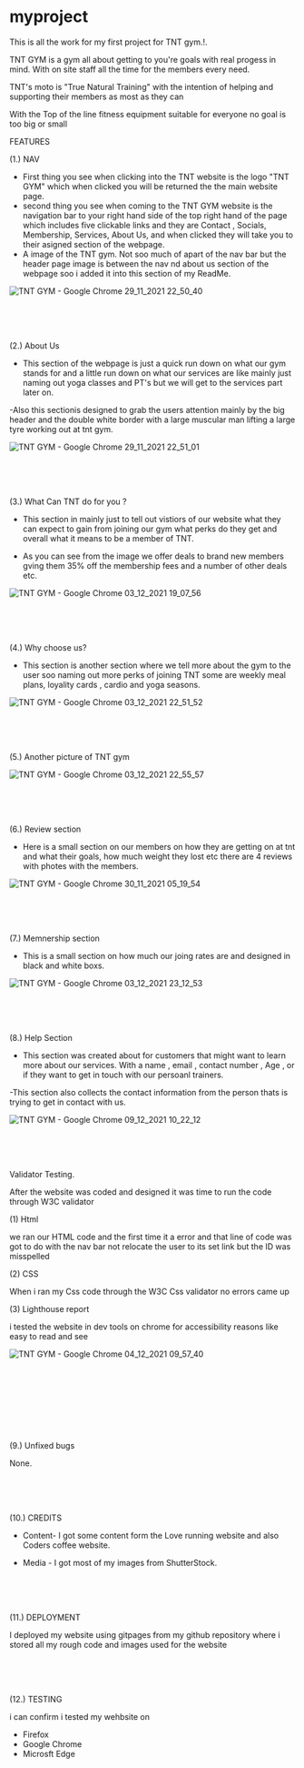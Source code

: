 # myproject
This is all the work for my first project for TNT gym.!.

TNT GYM is a gym all about getting to you're goals with real progess in mind. With on site staff all the time for the members every need.

TNT's moto is "True Natural Training" with the intention of helping and supporting their members as most as they can 

With the Top of the line fitness equipment suitable for everyone no goal is too big or small 


FEATURES


(1.) NAV

- First thing you see when clicking into the TNT website is the logo "TNT GYM"  which when clicked you will be returned the the main website page.
- second thing you see when coming to the TNT GYM website is the navigation bar to your right hand side of the top right hand of the page which
includes five clickable links and they are Contact , Socials, Membership, Services, About Us, and when clicked they will take you to their asigned
section of the webpage.
- A image of the TNT gym. Not soo much of apart of the nav bar but the header page image is between the nav nd about us section of the webpage soo
i added it into this section of my ReadMe.

![TNT GYM - Google Chrome 29_11_2021 22_50_40](https://user-images.githubusercontent.com/84808153/144473027-7ded9e23-25db-469f-9c45-256e7bff4f79.png)


<br><br><br>



(2.) About Us

- This section of the webpage is just a quick run down on what our gym stands for and a little run down on what our services are like mainly just naming out yoga classes and PT's
but we will get to the services part later on.

-Also this sectionis designed to grab the users attention mainly by the big header and the double white border with a large muscular man lifting a large tyre working out at tnt gym.


![TNT GYM - Google Chrome 29_11_2021 22_51_01](https://user-images.githubusercontent.com/84808153/144475631-89ccafe2-b72f-4319-8026-36308a6b517e.png)


<br><br><br>


(3.) What Can TNT do for you ?

- This section in mainly just to tell out vistiors of our website what they can expect to gain from joining our gym what perks do they get and overall what it means to be a member 
of TNT.

- As you can see from the image we offer deals to brand new members gving them 35% off the membership fees and a number of other deals etc.


![TNT GYM - Google Chrome 03_12_2021 19_07_56](https://user-images.githubusercontent.com/84808153/144660351-164ecd16-dc32-4f50-b6b6-8f76cebba908.png)

<br><br><br>



(4.) Why choose us?

- This section is another section where we tell more about the gym to the user soo naming out more perks of joining TNT some are weekly meal plans, loyality cards , cardio and yoga seasons.



![TNT GYM - Google Chrome 03_12_2021 22_51_52](https://user-images.githubusercontent.com/84808153/144683071-e4282942-60da-4a14-8ca7-8632f5c1369f.png)

<br><br><br>


(5.) Another picture of TNT gym


![TNT GYM - Google Chrome 03_12_2021 22_55_57](https://user-images.githubusercontent.com/84808153/144683434-a0903797-ab03-480a-99c6-1a5e94567e3e.png)

<br><br><br>



(6.) Review section 

- Here  is a small section on our members on how they are getting on at tnt and what their goals, how much weight they lost etc
there are 4 reviews with photes with the members.

![TNT GYM - Google Chrome 30_11_2021 05_19_54](https://user-images.githubusercontent.com/84808153/144685152-4c4fc88e-c4ce-4104-b280-dc0b4acea6c8.png)

<br><br><br>


(7.) Memnership section

- This is a small section on how much our joing rates are and designed in black and white boxs.

![TNT GYM - Google Chrome 03_12_2021 23_12_53](https://user-images.githubusercontent.com/84808153/144685936-387251bb-fc62-4849-a8c9-443d7330f4ce.png)

<br><br><br>

(8.) Help Section 

- This section was created about for customers that might want to learn more about our services.
With a name , email , contact number , Age  , or if they want to get in touch with our persoanl trainers.

-This section also collects the contact information from the person thats is trying to get in contact with us.

<!--Add help section image-->

![TNT GYM - Google Chrome 09_12_2021 10_22_12](https://user-images.githubusercontent.com/84808153/145378628-8e820246-b7db-48d4-adee-cedca6d1cedd.png)




<br>
<br>
<br>


Validator Testing.

After the website was coded and designed it was time to run the code through W3C validator

(1) Html

we ran our HTML code and the first time it a error and that line of code was got to do with the nav bar not relocate the user to its set link but the ID was misspelled

(2) CSS

When i ran my Css code through the W3C Css validator no errors came up 

(3) Lighthouse report

i tested the website in dev tools on chrome for accessibility reasons like easy to read and see 

![TNT GYM - Google Chrome 04_12_2021 09_57_40](https://user-images.githubusercontent.com/84808153/144706460-2a71a323-1574-4def-bb75-2ae59bc9f06c.png)

<br><br><br>

<br><br><br>

(9.) Unfixed bugs 

None.

<br><br><br>


(10.) CREDITS

- Content- I got some content form the Love running website and also Coders coffee website.

- Media - I got most of my images from ShutterStock.



<br><br><br>

(11.) DEPLOYMENT

 I deployed my website using gitpages from my github repository where i stored all my rough code and images used for the website

 <br><br><br>
 
 
 (12.) TESTING 
 
 i can confirm i tested my wehbsite on 
 
 - Firefox
 - Google Chrome
 - Microsft Edge
 























